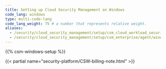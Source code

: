 ```yaml
---
title: Setting up Cloud Security Management on Windows
code_lang: windows
type: multi-code-lang
code_lang_weight: 75 # a number that represents relative weight.
aliases:
  - /security/cloud_security_management/setup/csm_cloud_workload_security/agent/windows
  - /security/cloud_security_management/setup/csm_enterprise/agent/windows
---
```


{{% csm-windows-setup %}}

{{< partial name="security-platform/CSW-billing-note.html" >}}
